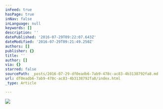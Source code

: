 ```yaml
---
inFeed: true
hasPage: true
inNav: false
inLanguage: null
keywords: []
description: ''
datePublished: '2016-07-29T09:22:07.643Z'
dateModified: '2016-07-29T09:21:49.250Z'
authors: []
publisher: {}
title: ''
author: []
via: {}
starred: false
sourcePath: _posts/2016-07-29-df0eadb6-7ab9-478c-ac83-4b3138792fa8.md
url: df0eadb6-7ab9-478c-ac83-4b3138792fa8/index.html
_type: Article

---
```

![](https://the-grid-user-content.s3-us-west-2.amazonaws.com/73156c80-d17f-413a-94b8-f3de95ebc670.png)
